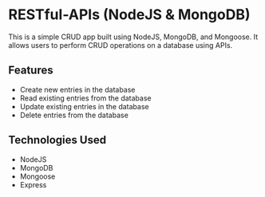 # RESTful-APIs (NodeJS & MongoDB)
This is a simple CRUD app built using NodeJS, MongoDB, and Mongoose. It allows users to perform CRUD operations on a database using APIs.

## Features

- Create new entries in the database
- Read existing entries from the database
- Update existing entries in the database
- Delete entries from the database

## Technologies Used

- NodeJS
- MongoDB
- Mongoose
- Express
